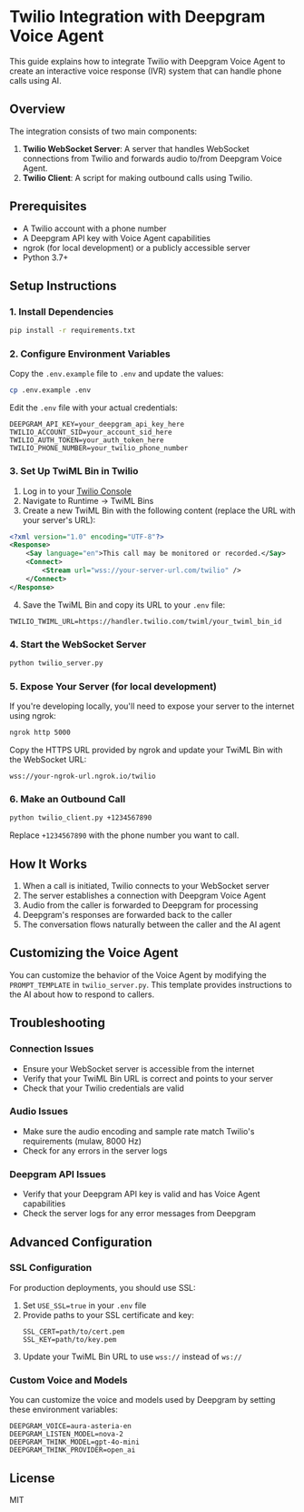 # Twilio Integration with Deepgram Voice Agent

This guide explains how to integrate Twilio with Deepgram Voice Agent to create an interactive voice response (IVR) system that can handle phone calls using AI.

## Overview

The integration consists of two main components:

1. **Twilio WebSocket Server**: A server that handles WebSocket connections from Twilio and forwards audio to/from Deepgram Voice Agent.
2. **Twilio Client**: A script for making outbound calls using Twilio.

## Prerequisites

- A Twilio account with a phone number
- A Deepgram API key with Voice Agent capabilities
- ngrok (for local development) or a publicly accessible server
- Python 3.7+

## Setup Instructions

### 1. Install Dependencies

```bash
pip install -r requirements.txt
```

### 2. Configure Environment Variables

Copy the `.env.example` file to `.env` and update the values:

```bash
cp .env.example .env
```

Edit the `.env` file with your actual credentials:

```
DEEPGRAM_API_KEY=your_deepgram_api_key_here
TWILIO_ACCOUNT_SID=your_account_sid_here
TWILIO_AUTH_TOKEN=your_auth_token_here
TWILIO_PHONE_NUMBER=your_twilio_phone_number
```

### 3. Set Up TwiML Bin in Twilio

1. Log in to your [Twilio Console](https://www.twilio.com/console)
2. Navigate to Runtime → TwiML Bins
3. Create a new TwiML Bin with the following content (replace the URL with your server's URL):

```xml
<?xml version="1.0" encoding="UTF-8"?>
<Response>
    <Say language="en">This call may be monitored or recorded.</Say>
    <Connect>
        <Stream url="wss://your-server-url.com/twilio" />
    </Connect>
</Response>
```

4. Save the TwiML Bin and copy its URL to your `.env` file:

```
TWILIO_TWIML_URL=https://handler.twilio.com/twiml/your_twiml_bin_id
```

### 4. Start the WebSocket Server

```bash
python twilio_server.py
```

### 5. Expose Your Server (for local development)

If you're developing locally, you'll need to expose your server to the internet using ngrok:

```bash
ngrok http 5000
```

Copy the HTTPS URL provided by ngrok and update your TwiML Bin with the WebSocket URL:

```
wss://your-ngrok-url.ngrok.io/twilio
```

### 6. Make an Outbound Call

```bash
python twilio_client.py +1234567890
```

Replace `+1234567890` with the phone number you want to call.

## How It Works

1. When a call is initiated, Twilio connects to your WebSocket server
2. The server establishes a connection with Deepgram Voice Agent
3. Audio from the caller is forwarded to Deepgram for processing
4. Deepgram's responses are forwarded back to the caller
5. The conversation flows naturally between the caller and the AI agent

## Customizing the Voice Agent

You can customize the behavior of the Voice Agent by modifying the `PROMPT_TEMPLATE` in `twilio_server.py`. This template provides instructions to the AI about how to respond to callers.

## Troubleshooting

### Connection Issues

- Ensure your WebSocket server is accessible from the internet
- Verify that your TwiML Bin URL is correct and points to your server
- Check that your Twilio credentials are valid

### Audio Issues

- Make sure the audio encoding and sample rate match Twilio's requirements (mulaw, 8000 Hz)
- Check for any errors in the server logs

### Deepgram API Issues

- Verify that your Deepgram API key is valid and has Voice Agent capabilities
- Check the server logs for any error messages from Deepgram

## Advanced Configuration

### SSL Configuration

For production deployments, you should use SSL:

1. Set `USE_SSL=true` in your `.env` file
2. Provide paths to your SSL certificate and key:
   ```
   SSL_CERT=path/to/cert.pem
   SSL_KEY=path/to/key.pem
   ```
3. Update your TwiML Bin URL to use `wss://` instead of `ws://`

### Custom Voice and Models

You can customize the voice and models used by Deepgram by setting these environment variables:

```
DEEPGRAM_VOICE=aura-asteria-en
DEEPGRAM_LISTEN_MODEL=nova-2
DEEPGRAM_THINK_MODEL=gpt-4o-mini
DEEPGRAM_THINK_PROVIDER=open_ai
```

## License

MIT